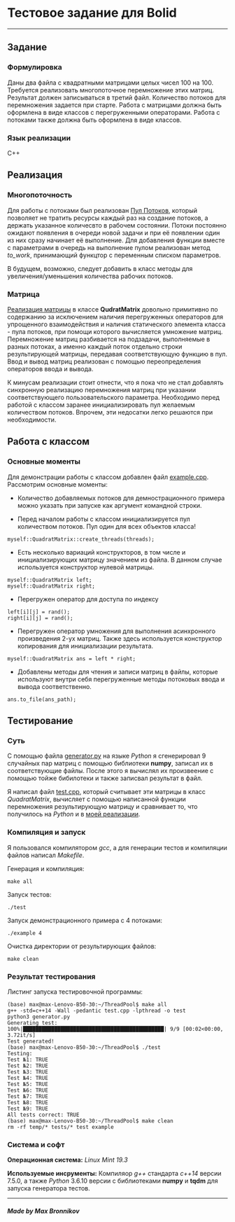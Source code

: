 # Тестовое задание для Bolid

-----

## Задание 

### Формулировка

Даны два файла с квадратными матрицами целых чисел 100 на 100. Требуется реализовать многопоточное перемножение этих матриц. Результат должен записываться в третий файл. Количество потоков для перемножения задается при старте.  Работа с матрицами должна быть оформлена в виде классов с перегруженными операторами. Работа с потоками также должна быть оформлена в виде классов.


### Язык реализации 

C++


## Реализация

### Многопоточность

Для работы с потоками был реализован [Пул Потоков](myself/ThreadController.h), который позволяет не тратить ресурсы каждый раз на создание потоков, а держать указанное количесвто в рабочем состоянии. Потоки постоянно ожидают появления в очереди новой задачи и при её появлении один из них сразу начинает её выполнение. Для добавления функции вместе с параметрами в очередь на выполнение пулом реализован метод *to_work*, принимающий функцтор с переменным списком параметров.

В будущем, возможно, следует добавить в класс методы для увеличения/уменьшения количества рабочих потоков.

### Матрица

[Реализация матрицы](myself/QuadratMatrix.h) в классе **QudratMatrix** довольно примитивно по содержанию за исключением наличия перегруженных операторов для упрощенного взаимодействия и наличия статического элемента класса - пула потоков, при помощи которого вычисляется умножение матриц. Перемножение матриц разбивается  на подзадачи, выполняемые в разных потоках, а именно каждый поток отдельно строки результирующей матрицы, передавая соответствующую функцию в пул. Ввод и вывод матриц реализован с  помощью переопределения операторов ввода и вывода.

К минусам реализации стоит отнести, что я пока что не стал добавлять синхронную реализацию перемножения матриц при указании соответствующего пользовательского параметра. Необходимо перед работой с классом заранее инициализировать пул желаемым количеством потоков. Впрочем, эти недосатки легко решаются при необходимости.

## Работа с классом

### Основные моменты 

Для демонстрации работы с классом добавлен файл [example.cpp](example.cpp). Рассмотрим основные моменты:

- Количество добавляемых потоков для демнострационного примера можно указать при запуске как аргумент командной строки.

- Перед началом работы с классом инициализируется пул количеством потоков. Пул один для всех объектов класса!
```
myself::QuadratMatrix::create_threads(threads);
```

- Есть несколько вариаций конструкторов, в том числе и инициализирующих матрицу значением из файла. В данном случае используется конструктор нулевой  матрицы.
```
myself::QuadratMatrix left;
myself::QuadratMatrix right;
```

- Перегружен оператор для доступа по индексу
```
left[i][j] = rand();
right[i][j] = rand();
```

- Перегружен оператор умножения для выполнения асинхронного произведения 2-ух матриц. Также здесь используется конструктор копирования для инициализации результата.
```
myself::QuadratMatrix ans = left * right;
```

- Добавлены методы для чтения  и записи матриц в файлы, которые используют внутри себя перегруженные методы потоковых ввода и вывода соответственно.
```
ans.to_file(ans_path);
```




## Тестирование

### Суть

С помощью файла [generator.py](generator.py) на языке *Python* я  сгенерировал $9$ случайных пар матриц с помощью библиотеки **numpy**, записал их в соответствующие файлы. После этого я вычислял их произвеение с помощью тойже бибилотеки и также записвал результат в файл.

Я написал файл [test.cpp](test.cpp), который считывает эти матрицы в класс *QuadratMatrix*, вычисляет с помощью написанной функции перемножения результирующую матрицу и сравнивает то, что получилось на *Python* и в [моей реализации](myself/QuadratMatrix).
 
### Компиляция и запуск 
Я пользовался компилятором *gcc*, а для генерации тестов и компиляции файлов написал *Makefile*. 

Генерация и компиляция:

```
make all

```

Запуск тестов:

```
./test

```

Запуск демонстрационного примера с 4 потоками:

```
./example 4

```

Очистка директории от результирующих файлов:

```
make clean

```

### Результат тестирования

Листинг запуска тестировочной программы:

```
(base) max@max-Lenovo-B50-30:~/ThreadPool$ make all
g++ -std=c++14 -Wall -pedantic test.cpp -lpthread -o test
python3 generator.py
Generating test:
100%|█████████████████████████████████████████████| 9/9 [00:02<00:00,  3.72it/s]
Test generated!
(base) max@max-Lenovo-B50-30:~/ThreadPool$ ./test
Testing:
Test №1: TRUE
Test №2: TRUE
Test №3: TRUE
Test №4: TRUE
Test №5: TRUE
Test №6: TRUE
Test №7: TRUE
Test №8: TRUE
Test №9: TRUE
All tests correct: TRUE
(base) max@max-Lenovo-B50-30:~/ThreadPool$ make clean 
rm -rf temp/* tests/* test example

```

### Система и софт

**Операционная система:** *Linux Mint 19.3*

**Используемые инсрументы:** Компиляор *g++* стандарта *c++14* версии $7.5.0$, а также *Python* $3.6.10$ версии с библиотеками **numpy** и **tqdm** для запуска генератора тестов.

-----

##### Made by Max Bronnikov
